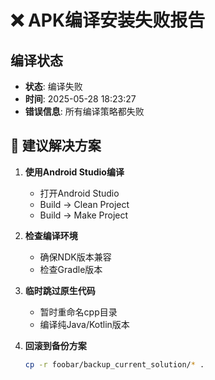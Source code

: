 # ❌ APK编译安装失败报告

## 编译状态
- **状态**: 编译失败
- **时间**: 2025-05-28 18:23:27
- **错误信息**: 所有编译策略都失败

## 🔧 建议解决方案
1. **使用Android Studio编译**
   - 打开Android Studio
   - Build → Clean Project
   - Build → Make Project

2. **检查编译环境**
   - 确保NDK版本兼容
   - 检查Gradle版本

3. **临时跳过原生代码**
   - 暂时重命名cpp目录
   - 编译纯Java/Kotlin版本

4. **回滚到备份方案**
   ```bash
   cp -r foobar/backup_current_solution/* .
   ```

